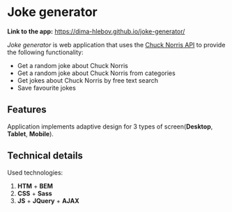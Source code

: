 # Joke generator

**Link to the app:** https://dima-hlebov.github.io/joke-generator/

*Joke generator* is web application that uses the [Chuck Norris API](https://api.chucknorris.io/) to provide the following functionality:
- Get a random joke about Chuck Norris
- Get a random joke about Chuck Norris from categories
- Get jokes about Chuck Norris by free text search
- Save favourite jokes

## Features

Application implements adaptive design for 3 types of screen(**Desktop**, **Tablet**, **Mobile**).

## Technical details 

Used technologies:
1. **HTM** + **BEM**
2. **CSS** + **Sass**
3. **JS** + **JQuery** + **AJAX**

